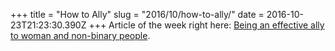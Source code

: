 +++
title = "How to Ally"
slug = "2016/10/how-to-ally/"
date = 2016-10-23T21:23:30.390Z
+++
Article of the week right here: [Being an effective ally to woman and non-binary  people](https://codeascraft.com/2016/10/19/being-an-effective-ally-to-women-and-non-binary-people/).
